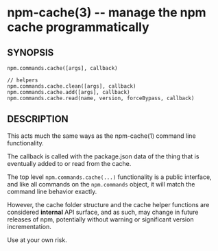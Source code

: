 npm-cache(3) -- manage the npm cache programmatically
=====================================================


























<extoc></extoc>

## SYNOPSIS

    npm.commands.cache([args], callback)

    // helpers
    npm.commands.cache.clean([args], callback)
    npm.commands.cache.add([args], callback)
    npm.commands.cache.read(name, version, forceBypass, callback)

## DESCRIPTION

This acts much the same ways as the npm-cache(1) command line
functionality.

The callback is called with the package.json data of the thing that is
eventually added to or read from the cache.

The top level `npm.commands.cache(...)` functionality is a public
interface, and like all commands on the `npm.commands` object, it will
match the command line behavior exactly.

However, the cache folder structure and the cache helper functions are
considered **internal** API surface, and as such, may change in future
releases of npm, potentially without warning or significant version
incrementation.

Use at your own risk.

